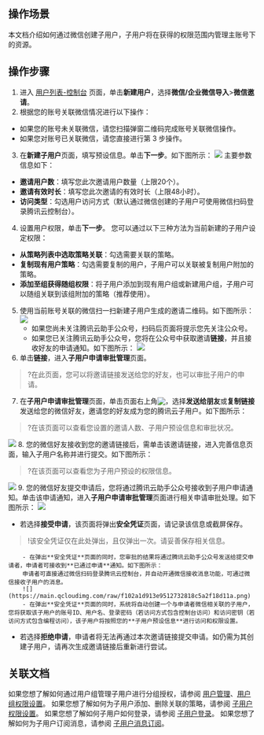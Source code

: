 ## 操作场景
本文档介绍如何通过微信创建子用户，子用户将在获得的权限范围内管理主账号下的资源。

## 操作步骤
1. 进入	[用户列表-控制台](https://console.cloud.tencent.com/cam)  页面，单击**新建用户**，选择**微信/企业微信导入**>**微信邀请**。
2. 根据您的账号关联微信情况进行以下操作：
 - 如果您的账号未关联微信，请您扫描弹窗二维码完成账号关联微信操作。
 - 如果您对账号已关联微信，请您直接进行第 3 步操作。
3.	在**新建子用户**页面，填写预设信息。单击**下一步**。如下图所示：
![](https://main.qcloudimg.com/raw/e7cb1a0b1525cff035028b951b0b0ad2.png)
主要参数信息如下：
 - **邀请用户数**：填写您此次邀请用户数量（上限20个）。
 - **邀请有效时长**：填写您此次邀请的有效时长（上限48小时）。
 - **访问类型**：勾选用户访问方式（默认通过微信创建的子用户可使用微信扫码登录腾讯云控制台）。
4.	设置用户权限，单击**下一步**。
    您可以通过以下三种方法为当前新建的子用户设定权限：
 - **从策略列表中选取策略关联**：勾选需要关联的策略。
 - **复制现有用户策略**：勾选需要复制的用户，子用户可以关联被复制用户附加的策略。
 - **添加至组获得随组权限**：将子用户添加到现有用户组或新建用户组，子用户可以随组关联到该组附加的策略（推荐使用）。
5.	使用当前账号关联的微信扫一扫新建子用户生成的邀请二维码。如下图所示：
![](https://main.qcloudimg.com/raw/934374a004e7a799976d9167ceb9946e.png)
    - 如果您尚未关注腾讯云助手公众号，扫码后页面将提示您先关注公众号。
    - 如果您已关注腾讯云助手公众号，您将在公众号中获取邀请**链接**，并且接收好友的申请通知。如下图所示：
![](https://main.qcloudimg.com/raw/d8538d3670557e68eb78e94e8f6cff7d.png)
6.	单击**链接**，进入**子用户申请审批管理**页面。
>?在此页面，您可以将邀请链接发送给您的好友，也可以审批子用户的申请。
7. 在**子用户申请审批管理**页面，单击页面右上角<img src="https://main.qcloudimg.com/raw/233382df47abbb79a9ac2eed048aa35b.png" style="margin-bottom: -3px;;"></img>，选择**发送给朋友**或**复制链接**发送给您的微信好友，邀请您的好友成为您的腾讯云子用户。如下图所示：
>?在该页面可以查看您设置的邀请人数、子用户预设信息和审批状况。
>
 ![](https://main.qcloudimg.com/raw/222a48502db7d54a5a068ec4cdeda920.png)
8.	您的微信好友接收到您的邀请链接后，需单击该邀请链接，进入完善信息页面，输入子用户名称并进行提交。如下图所示：
>?在该页面可以查看您为子用户预设的权限信息。
>
![](https://main.qcloudimg.com/raw/8786201dcf5b433e35de4271222f33c2.png)
9.	您的微信好友提交申请后，您将通过腾讯云助手公众号接收到子用户申请通知。单击该申请通知，进入**子用户申请审批管理**页面进行相关申请审批处理。如下图所示：
![](https://main.qcloudimg.com/raw/11f920991c59a6c1d22d58ca6f813277.png)
 - 若选择**接受申请**，该页面将弹出**安全凭证**页面，请记录该信息或截屏保存。
>!该安全凭证仅在此处弹出，且仅弹出一次。请妥善保存相关信息。
>
		- 在弹出**安全凭证**页面的同时，您审批的结果将通过腾讯云助手公众号发送给提交申请者，申请者可接收到**已通过申请**通知。如下图所示：
		申请者可直接通过微信扫码登录腾讯云控制台，并自动开通微信接收消息功能，可通过微信接收子用户的消息。
		![](https://main.qcloudimg.com/raw/f102a1d913e9512732818c5a2f18d11a.png) 
		- 在弹出**安全凭证**页面的同时，系统将自动创建一个与申请者微信相关联的子用户，您将获取该子用户的账号ID、用户名、登录密码（若访问方式包含控制台访问）和访问密钥（若访问方式包含编程访问），该子用户将按照您的**子用户预设信息**进行访问和权限设置。
 - 若选择**拒绝申请**，申请者将无法再通过本次邀请链接提交申请。如仍需为其创建子用户，请再次生成邀请链接后重新进行尝试。

## 关联文档
 如果您想了解如何通过用户组管理子用户进行分组授权，请参阅 [用户管理](https://cloud.tencent.com/document/product/598/10599)、[用户组权限设置](https://cloud.tencent.com/document/product/598/37299)。
如果您想了解如何为子用户添加、删除关联的策略，请参阅 [子用户权限设置](https://cloud.tencent.com/document/product/598/36256)。
如果您想了解如何子用户如何登录，请参阅 [子用户登录](https://cloud.tencent.com/document/product/598/39133)。
如果您想了解如何为子用户订阅消息，请参阅 [子用户消息订阅](https://cloud.tencent.com/document/product/598/36257)。

